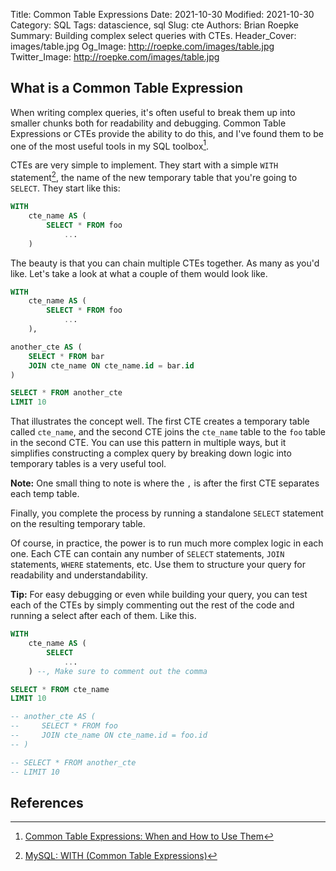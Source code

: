 Title: Common Table Expressions
Date: 2021-10-30
Modified: 2021-10-30
Category: SQL
Tags: datascience, sql
Slug: cte
Authors: Brian Roepke
Summary: Building complex select queries with CTEs.
Header_Cover: images/table.jpg
Og_Image: http://roepke.com/images/table.jpg
Twitter_Image: http://roepke.com/images/table.jpg

## What is a Common Table Expression

When writing complex queries, it's often useful to break them up into smaller chunks both for readability and debugging.  Common Table Expressions or CTEs provide the ability to do this, and I've found them to be one of the most useful tools in my SQL toolbox[^CTE].  

CTEs are very simple to implement.  They start with a simple `WITH` statement[^MYSQL], the name of the new temporary table that you're going to `SELECT`.  They start like this:


```sql
WITH
    cte_name AS (
        SELECT * FROM foo
            ...
    )
```

The beauty is that you can chain multiple CTEs together.  As many as you'd like.  Let's take a look at what a couple of them would look like.

```sql
WITH
    cte_name AS (
        SELECT * FROM foo
            ...
    ),

another_cte AS (
    SELECT * FROM bar
    JOIN cte_name ON cte_name.id = bar.id
)

SELECT * FROM another_cte
LIMIT 10
```

That illustrates the concept well.  The first CTE creates a temporary table called `cte_name`, and the second CTE joins the `cte_name` table to the `foo` table in the second CTE.  You can use this pattern in multiple ways, but it simplifies constructing a complex query by breaking down logic into temporary tables is a very useful tool.

**Note:** One small thing to note is where the `,` is after the first CTE separates each temp table.  

Finally, you complete the process by running a standalone `SELECT` statement on the resulting temporary table.

Of course, in practice, the power is to run much more complex logic in each one.  Each CTE can contain any number of `SELECT` statements, `JOIN` statements, `WHERE` statements, etc.  Use them to structure your query for readability and understandability.

**Tip:** For easy debugging or even while building your query, you can test each of the CTEs by simply commenting out the rest of the code and running a select after each of them.  Like this. 

```sql
WITH
    cte_name AS (
        SELECT
            ...
    ) --, Make sure to comment out the comma

SELECT * FROM cte_name
LIMIT 10

-- another_cte AS (
--     SELECT * FROM foo
--     JOIN cte_name ON cte_name.id = foo.id
-- )

-- SELECT * FROM another_cte
-- LIMIT 10
```

## References

[^CTE]: [Common Table Expressions: When and How to Use Them](https://chartio.com/resources/tutorials/using-common-table-expressions/)
[^MYSQL]: [MySQL: WITH (Common Table Expressions)](https://dev.mysql.com/doc/refman/8.0/en/with.html)